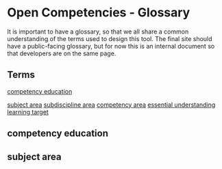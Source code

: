 Open Competencies - Glossary
===
It is important to have a glossary, so that we all share a common understanding of the terms used to design this tool.  The final site should have a public-facing glossary, but for now this is an internal document so that developers are on the same page.

Terms
---
[competency education](#competency_education)

[subject area](#subject)
[subdiscipline area](#subdiscipline_area)
[competency area](#competency_area)
[essential understanding](#essential_understanding)
[learning target](#learning_target)

<a name="competency_education"></a>competency education
---

<a name="subject_area"></a>subject area
---

